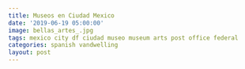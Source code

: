 ```yaml
---
title: Museos en Ciudad Mexico
date: '2019-06-19 05:00:00'
image: bellas_artes_.jpg
tags: mexico city df ciudad museo museum arts post office federal
categories: spanish vandwelling
layout: post
---
```


